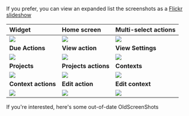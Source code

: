 If you prefer, you can view an expanded list the screenshots as a <a href='http://www.flickr.com/photos/dodgy/sets/72157616592352788/show'>Flickr slideshow</a>


| **Widget** | **Home screen** | **Multi-select actions** |
|:-----------|:----------------|:-------------------------|
| <img src='http://android-shuffle.googlecode.com/files/widget.png' /> | <img src='http://android-shuffle.googlecode.com/files/home.png' /> |<img src='http://android-shuffle.googlecode.com/files/multi_select.png' /> |
| **Due Actions** | **View action**  |  **View Settings** |
| <img src='http://android-shuffle.googlecode.com/files/due.png' /> | <img src='http://android-shuffle.googlecode.com/files/view_task.png' />| <img src='http://android-shuffle.googlecode.com/files/view_settings.png' /> |
| **Projects** |  **Projects actions** | **Contexts** |
| <img src='http://android-shuffle.googlecode.com/files/projects.png' /> | <img src='http://android-shuffle.googlecode.com/files/project_tasks.png' />| <img src='http://android-shuffle.googlecode.com/files/contexts.png' /> |
| **Context actions** | **Edit action** | **Edit context** |
| <img src='http://android-shuffle.googlecode.com/files/context_tasks.png' /> | <img src='http://android-shuffle.googlecode.com/files/edit_task.png' /> |<img src='http://android-shuffle.googlecode.com/files/edit_context.png' /> |

If you're interested, here's some out-of-date OldScreenShots